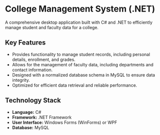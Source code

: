 # College Management System (.NET)

A comprehensive desktop application built with C# and .NET to efficiently manage student and faculty data for a college.

## Key Features

-   Provides functionality to manage student records, including personal details, enrollment, and grades.
-   Allows for the management of faculty data, including departments and contact information.
-   Designed with a normalized database schema in MySQL to ensure data integrity.
-   Optimized for efficient data retrieval and reliable performance.

## Technology Stack

-   **Language:** C#
-   **Framework:** .NET Framework
-   **User Interface:** Windows Forms (WinForms) or WPF
-   **Database:** MySQL
